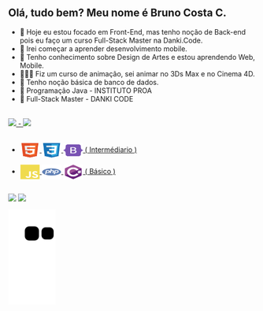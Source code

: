 ## Olá, tudo bem? Meu nome é Bruno Costa C.               

<!--Mini introdução-->
- 🍃 Hoje eu estou focado em Front-End, mas tenho noção de Back-end pois eu faço um curso Full-Stack  Master na Danki.Code.
- 🧐 Irei começar a aprender desenvolvimento mobile.
- 🎨 Tenho conhecimento sobre Design de Artes e estou aprendendo Web, Mobile.
- 🚶🏽‍♂️ Fiz um curso de animação, sei animar no 3Ds Max e no Cinema 4D.
- 🎲 Tenho noção básica de banco de dados.
- 🌱 Programação Java - INSTITUTO PROA
- 🌱 Full-Stack Master - DANKI CODE
 
<br />

<!--Tables do Github-->

<div>
  <a href="https://github.com/ihyperbr">
  <img height="225em" = src = "https://github-readme-stats.vercel.app/api/top-langs/?username=ihyperbr&theme=dark"/> -  
  <img height="180em" = src="https://github-readme-stats.vercel.app/api?username=ihyperbr&show_icons=true&theme=dark&include_all_commits=true&count_private=true"/>
</div>
 
<br />
 
<!--Habilidades-->
 
  - <img align="center" alt="HTML5" height="30" width="40" src="https://github.com/devicons/devicon/blob/master/icons/html5/html5-original.svg"> <img align="center" alt="CSS3"      height="30" width="40" src="https://github.com/devicons/devicon/blob/master/icons/css3/css3-original.svg"> <img align="center" alt="Bootstrap" height="30" width="40"            src="https://github.com/devicons/devicon/blob/master/icons/bootstrap/bootstrap-plain.svg"> ( Intermédiario )
 
 - <img align="center" alt="Js" height="30" width="40" src="https://github.com/devicons/devicon/blob/master/icons/javascript/javascript-plain.svg"> <img align="center" alt="PHP"    height="30" width="40" src="https://github.com/devicons/devicon/blob/master/icons/php/php-plain.svg"> <img align="center" alt="Csharp" height="30"  width="40" src="https://github.com/devicons/devicon/blob/master/icons/csharp/csharp-original.svg"> ( Básico )
 
##
 
<!--Redes Sociais e animação-->
 
<div> 
  <a href="https://www.instagram.com/bruno.costa.c/" target="_blank"><img src="https://img.shields.io/badge/-Instagram-%23E4405F?style=for-the-badge&logo=instagram&logoColor=white" target="_blank"></a>
  <a href="https://www.linkedin.com/in/bruno-costa-a643621b2/" target="_blank"><img src="https://img.shields.io/badge/-LinkedIn-%230077B5?style=for-the-badge&logo=linkedin&logoColor=white" target="_blank"></a> 
 
  ![Snake animation](https://github.com/ihyperbr/ihyperbr/blob/output/github-contribution-grid-snake.svg) 
 
 </div>
